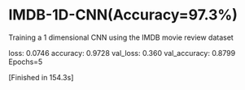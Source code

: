 # IMDB-1D-CNN(Accuracy=97.3%)
Training a 1 dimensional CNN using the IMDB movie review dataset 

loss: 0.0746
accuracy: 0.9728
val_loss: 0.360
val_accuracy: 0.8799
Epochs=5

[Finished in 154.3s]
